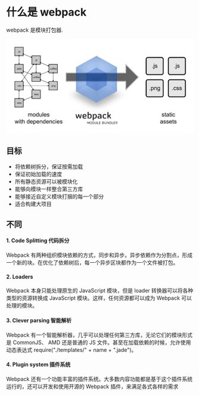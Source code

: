 # 什么是 webpack

webpack 是模块打包器.

![](images/what-is-webpack.png)

## 目标

- 将依赖树拆分，保证按需加载
- 保证初始加载的速度
- 所有静态资源可以被模块化
- 能够向模块一样整合第三方库
- 能够接近自定义模块打捆的每一个部分
- 适合构建大项目

## 不同

#### 1. Code Splitting 代码拆分
Webpack 有两种组织模块依赖的方式，同步和异步。异步依赖作为分割点，形成一个新的块。在优化了依赖树后，每一个异步区块都作为一个文件被打包。

#### 2. Loaders
Webpack 本身只能处理原生的 JavaScript 模块，但是 loader 转换器可以将各种类型的资源转换成 JavaScript 模块。这样，任何资源都可以成为 Webpack 可以处理的模块。

#### 3. Clever parsing 智能解析

Webpack 有一个智能解析器，几乎可以处理任何第三方库，无论它们的模块形式是 CommonJS、 AMD 还是普通的 JS 文件。甚至在加载依赖的时候，允许使用动态表达式 require("./templates/" + name + ".jade")。

#### 4. Plugin system 插件系统

Webpack 还有一个功能丰富的插件系统。大多数内容功能都是基于这个插件系统运行的，还可以开发和使用开源的 Webpack 插件，来满足各式各样的需求
